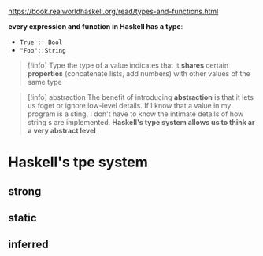 https://book.realworldhaskell.org/read/types-and-functions.html

**every expression and function in Haskell has a type**:
- `True :: Bool`
- `"Foo"::String`

>[!info] Type
>the type of a value indicates that it **shares** certain **properties** (concatenate lists, add numbers) with other values of the same type

 >[!info] abstraction
 >The benefit of introducing **abstraction** is that it lets us foget or ignore low-level details.
 >If I know that a value in my program is a sting, I don't have to know the intimate details of how string s are implemented.
 >**Haskell's type system allows us to think ar a very abstract level**
 
 
# Haskell's tpe system
## strong

## static


## inferred





